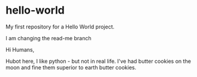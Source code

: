 # hello-world
My first repository for a Hello World project.

I am changing the read-me branch

Hi Humans,

Hubot here, I like python - but not in real life. 
I've had butter cookies on the moon and fine them superior to earth butter cookies. 
